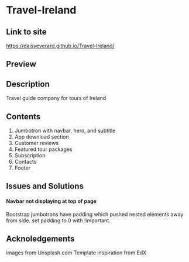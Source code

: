 # Travel-Ireland

## Link to site

https://daisyeverard.github.io/Travel-Ireland/

## Preview

## Description

Travel guide company for tours of Ireland

## Contents

1. Jumbotron with navbar, hero, and subtitle
2. App download section
3. Customer reviews
4. Featured tour packages
5. Subscription
6. Contacts
7. Footer

## Issues and Solutions

#### Navbar not displaying at top of page

Bootstrap jumbotrons have padding which pushed nested elements away from side. set padding to 0 with !important.

## Acknoledgements

images from Unsplash.com
Template inspiration from EdX
